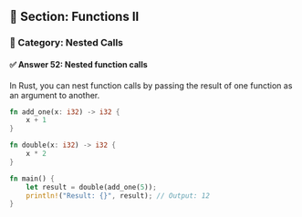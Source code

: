 ## 📘 Section: Functions II  
### 🔹 Category: Nested Calls  
#### ✅ Answer 52: Nested function calls

In Rust, you can nest function calls by passing the result of one function as an argument to another.

```rust
fn add_one(x: i32) -> i32 {
    x + 1
}

fn double(x: i32) -> i32 {
    x * 2
}

fn main() {
    let result = double(add_one(5));
    println!("Result: {}", result); // Output: 12
}
```
